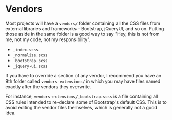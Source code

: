# Vendors

Most projects will have a `vendors/` folder containing all the CSS files from external libraries and frameworks – Bootstrap, jQueryUI, and so on. Putting those aside in the same folder is a good way to say "Hey, this is not from me, not my code, not my responsibility".

- `_index.scss`
- `_normalize.scss`
- `_bootstrap.scss`
- `_jquery-ui.scss`

If you have to override a section of any vendor, I recommend you have an 9th folder called `vendors-extensions/` in which you may have files named exactly after the vendors they overwrite.

For instance, `vendors-extensions/_bootstrap.scss` is a file containing all CSS rules intended to re-declare some of Bootstrap's default CSS. This is to avoid editing the vendor files themselves, which is generally not a good idea.
